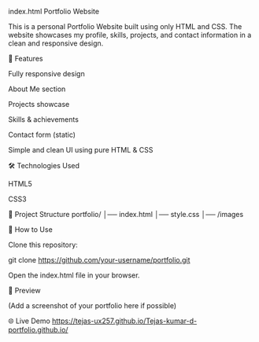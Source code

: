 index.html
Portfolio Website

This is a personal Portfolio Website built using only HTML and CSS.
The website showcases my profile, skills, projects, and contact information in a clean and responsive design.

🚀 Features

Fully responsive design

About Me section

Projects showcase

Skills & achievements

Contact form (static)

Simple and clean UI using pure HTML & CSS

🛠️ Technologies Used

HTML5

CSS3

📂 Project Structure
portfolio/
│── index.html
│── style.css
│── /images

🎯 How to Use

Clone this repository:

git clone https://github.com/your-username/portfolio.git


Open the index.html file in your browser.

📸 Preview

(Add a screenshot of your portfolio here if possible)

🌐 Live Demo
https://tejas-ux257.github.io/Tejas-kumar-d-portfolio.github.io/
